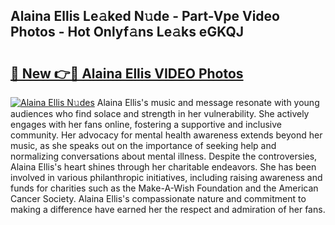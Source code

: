 ## Alaina Ellis Le𝚊ked N𝚞de - Part-Vpe Video Photos - Hot Onlyf𝚊ns Le𝚊ks eGKQJ

# <h2><a href="http://ab52465.deff.icu/?id=Alaina+Ellis">🔗 New 👉🔴 Alaina Ellis VIDEO Photos</a></h2>

[![Alaina Ellis N𝚞des](https://i.imgur.com/rIISA9y.gif)](http://ab52465.deff.icu/?id=Alaina+Ellis)
Alaina Ellis's music and message resonate with young audiences who find solace and strength in her vulnerability. She actively engages with her fans online, fostering a supportive and inclusive community. Her advocacy for mental health awareness extends beyond her music, as she speaks out on the importance of seeking help and normalizing conversations about mental illness. Despite the controversies, Alaina Ellis's heart shines through her charitable endeavors. She has been involved in various philanthropic initiatives, including raising awareness and funds for charities such as the Make-A-Wish Foundation and the American Cancer Society. Alaina Ellis's compassionate nature and commitment to making a difference have earned her the respect and admiration of her fans.
